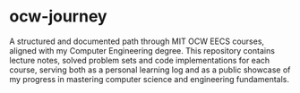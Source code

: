 # ocw-journey
A structured and documented path through MIT OCW EECS courses, aligned with my Computer Engineering degree. This repository contains lecture notes, solved problem sets and code implementations for each course, serving both as a personal learning log and as a public showcase of my progress in mastering computer science and engineering fundamentals.
